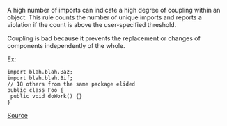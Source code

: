 A high number of imports can indicate a high degree of coupling within an object. This rule counts the number of unique imports and reports a violation if the count is above the user-specified threshold.

Coupling is bad because it prevents the replacement or changes of components independently of the whole.

Ex:

```
import blah.blah.Baz;
import blah.blah.Bif;
// 18 others from the same package elided
public class Foo {
 public void doWork() {}
}
```

[Source](http://pmd.sourceforge.net/pmd-5.3.2/pmd-java/rules/java/coupling.html#ExcessiveImports)
